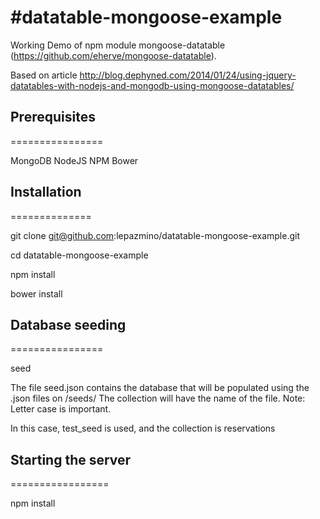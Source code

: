 #datatable-mongoose-example
==========================

Working Demo of npm module mongoose-datatable (https://github.com/eherve/mongoose-datatable). 

Based on article http://blog.dephyned.com/2014/01/24/using-jquery-datatables-with-nodejs-and-mongodb-using-mongoose-datatables/

## Prerequisites
================

MongoDB
NodeJS
NPM
Bower


## Installation
==============

  git clone git@github.com:lepazmino/datatable-mongoose-example.git

  cd datatable-mongoose-example

  npm install
  
  bower install


## Database seeding
================

  seed


The file seed.json contains the database that will be populated using the .json files on /seeds/
The collection will have the name of the file. Note: Letter case is important.

In this case, test_seed is used, and the collection is reservations

## Starting the server
=================

  npm install

